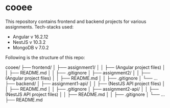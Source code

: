 # cooee

This repository contains frontend and backend projects for various assignments.
Tech-stacks used:
- Angular   v   16.2.12
- NestJS    v   10.3.2
- MongoDB   v   7.0.2


Following is the structure of this repo:

cooee/
├── frontend/
│   ├── assignment1/
│   │   ├── (Angular project files)
│   │   ├── README.md
│   │   ├── .gitignore
│   ├── assignment2/
│   │   ├── (Angular project files)
│   │   ├── README.md
│   │   ├── .gitignore
│   └── ...
├── backend/
│   ├── assignment1-api/
│   │   ├── (NestJS API project files)
│   │   ├── README.md
│   │   ├── .gitignore
│   ├── assignment2-api/
│   │   ├── (NestJS API project files)
│   │   ├── README.md
│   │   ├── .gitignore
│   └── ...
├── README.md
